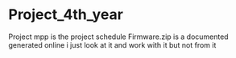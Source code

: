 # Project_4th_year

Project mpp is the project schedule
Firmware.zip is a documented generated online i just look at it and work with it but not from it
